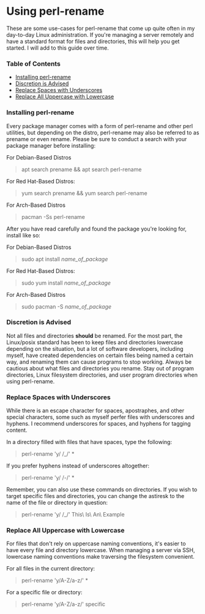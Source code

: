 # Using perl-rename
These are some use-cases for perl-rename that come up quite often in my day-to-day Linux administration. If you're managing a server remotely and have a standard format for files and directories, this will help you get started. I will add to this guide over time.

### Table of Contents
- [Installing perl-rename](#installing-perl-rename)
- [Discretion is Advised](#discretion-is-advised)
- [Replace Spaces with Underscores](#replace-spaces-with-underscores)
- [Replace All Uppercase with Lowercase](#replace-all-uppercase-with-lowercase)

### Installing perl-rename
Every package manager comes with a form of perl-rename and other perl utilities, but depending on the distro, perl-rename may also be referred to as prename or even rename. Please be sure to conduct a search with your package manager before installing:

For Debian-Based Distros
> apt search prename && apt search perl-rename

For Red Hat-Based Distros:
> yum search prename && yum search perl-rename

For Arch-Based Distros
> pacman -Ss perl-rename

After you have read carefully and found the package you're looking for, install like so:

For Debian-Based Distros
> sudo apt install *name_of_package*

For Red Hat-Based Distros:
> sudo yum install *name_of_package*

For Arch-Based Distros
> sudo pacman -S *name_of_package*

### Discretion is Advised
Not all files and directories **should** be renamed. For the most part, the Linux/posix standard has been to keep files and directories lowercase depending on the situation, but a lot of software developers, including myself, have created dependencies on certain files being named a certain way, and renaming them can cause programs to stop working. Always be cautious about what files and directories you rename. Stay out of program directories, Linux filesystem directories, and user program directories when using perl-rename.

### Replace Spaces with Underscores
While there is an escape character for spaces, apostraphes, and other special characters, some such as myself perfer files with underscores and hyphens. I recommend underscores for spaces, and hyphens for tagging content.

In a directory filled with files that have spaces, type the following:
> perl-rename 'y/ /_/' *

If you prefer hyphens instead of underscores altogether:
> perl-rename 'y/ /-/' *

Remember, you can also use these commands on directories. If you wish to target specific files and directories, you can change the astiresk to the name of the file or directory in question:
> perl-rename 'y/ /_/' This\ Is\ An\ Example

### Replace All Uppercase with Lowercase
For files that don't rely on uppercase naming conventions, it's easier to have every file and directory lowercase. When managing a server via SSH, lowercase naming conventions make traversing the filesystem convenient.

For all files in the current directory:
> perl-rename 'y/A-Z/a-z/' *

For a specific file or directory:
> perl-rename 'y/A-Z/a-z/' specific
